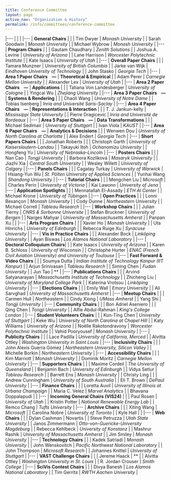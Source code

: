 ```yaml
---
title: Conference Committee
layout: page
active_nav: "Organization & History"
permalink: /info/committees/conference-committee
---
```


|---
| | |
|---
| **General Chairs** | |
| Tim Dwyer | *Monash University* |
| Sarah Goodwin | *Monash University* |
| Michael Wybrow | *Monash University* |
|---
| **Program Chairs** | |
| Gautam Chaudhary | *Zenith Solutions* |
| Joshua A. Levine | *University of Arizona* |
| Lane Harrison | *Worcester Polytechnic Institute* |
| Kate Isaacs | *University of Utah* | 
|---
| **Overall Paper Chairs** | |
| Tamara Munzner | *University of British Columbia* |
| Jarke van Wijk | *Eindhoven University of Technology* |
| John Stasko | *Georgia Tech* |
|---
| **Area 1 Paper Chairs &nbsp;&nbsp;&nbsp;—** | **Theoretical & Empirical** |
| Adam Perer | *Carnegie Mellon University* |
| Alexander Lex | *University of Utah* | 
|---
| **Area 2 Paper Chairs &nbsp;&nbsp;&nbsp;—** | **Applications** | |
| Tatiana Von Landesberger | *University of Cologne* | 
| Yingcai Wu | *Zhejiang University* |
|---
| **Area 3 Paper Chairs &nbsp;&nbsp;&nbsp;—** | **Systems & Rendering** | |
| Chaoli Wang | *University of Notre Dame* |
| Tobias Isenberg | *Inria and Université Saris-Saclay* |
|---
| **Area 4 Paper Chairs &nbsp;&nbsp;&nbsp;—** | **Representations & Interaction** | |
| T. J. Jankun-kelly | *Mississippi State University* |
| Pierre Dragicevic | *Inria and Université de Bordeaux* |
|---
| **Area 5 Paper Chairs &nbsp;&nbsp;&nbsp;—** | **Data Transformations** | |
| Michael Sedlmair | *University of Stuttgart* |
| Ivan Viola | *KAUST* |
|---
| **Area 6 Paper Chairs &nbsp;&nbsp;&nbsp;—** | **Analytics & Decisions** | |
| Wenwen Dou | *University of North Carolina at Charlotte* |
| Alex Endert | *Georgia Tech* |
|---
| **Short Papers Chairs** | |
| Jonathan Roberts |  |
| Christoph Garth | *University of Kaiserslautern-Landau* |
| Takayuki Itoh | *Ochanomizu University* |
| Hongfeng Yu | *University of Nebraska–Lincoln* |
|---
| **Posters Chairs** | |
| Nan Cao | *Tongji University* |
| Barbora Kozlíková | *Masaryk University* |
| Jiazhi Xia | *Central South University* |
| Wesley Willett | *University of Calgary* |
|---
| **Panels Chairs** | |
| Cagatay Turkay | *University of Warwick* |
| Hsiang-Yun Wu | *St. Pölten University of Applied Sciences* |
| Yunhai Wang | *Shandong University* |
|---
| **Tutorial Chairs** | |
| Mengchen Liu | *Microsoft* |
| Charles Perin | *University of Victoria* |
| Kai Lawonn | *University of Jena* |
|---
| **Application Spotlights** | |
| Mennatallah El-Assady | *ETH AI Center* |
| Michael Krone | *University of Tübingen* |
|---
| **Open Practices** | |
| Lonni Besançon | *Monash University* |
| Cody Dunne | *Northeastern University* |
| Michael Correll | *Tableau Research* |
|---
| **Workshop Chairs** | |
| Julian Tierny | *CNRS & Sorbonne Universite* |
| Stefan Bruckner | *University of Bergen* |
| Narges Mahyar | *University of Massachusetts Amherst* |
| Panpan Xu |  |
|---
| **Arts Program Chairs** | |
| Xavier Ho | *Monash University* |
| Uta Hinrichs | *University of Edinburgh* |
| Rebecca Ruige Xu | *Syracuse University* |
|---
| **Vis in Practice Chairs** | |
| Alexander Bock | *Linköping University* |
| Ayan Biswas | *Los Alamos National Laboratory* |
|---
| **Doctoral Colloquium Chairs**| |
| Kate Isaacs | *University of Arizona* |
| Karen B. Schloss | *University of Wisconsin* |
| Christophe Hurter | *ENAC (French Civil Aviation University) and University of Toulouse* |
|---
| **Fast Forward & Video Chairs** | |
| Soumya Dutta | *Indian Institute of Technology Kanpur (IIT Kanpur)* |
| Arjun Srinivasan | *Tableau Research* |
| Siming Chen | *Fudan University* |
| Jun Tao | ** |
|---
| **Publications Chairs** | |
| Arvind Satyanarayan | *Massachusetts Institute of Technology* |
| Zhicheng Liu | *University of Maryland College Park* |
| Katerina Vrotsou | *Linköping University* |
|---
| **Elections Chairs** | |
| Emily Wall | *Emory University* |
| Ali Sarvghad | *University of Massachusetts Amherst* |
|---
| **Meetup Chairs** | |
| Carmen Hull | *Northeastern* |
| Cindy Xiong | *UMass Amherst* |
| Yang Shi | *Tongji University* |
|---
| **Community Chairs** | |
| Bon Adriel Aseniero |  |
| Qing Chen | *Tongji University* |
| Alfie Abdul-Rahman | *King's College London* |
|---
| **Student Volunteers Chairs** | |
| Kun-Ting Chen | *University of Stuttgart* |
| Keke Wu | *University of North Carolina at Chapel Hill* |
| Katy Williams | *University of Arizona* |
| Noëlle Rakotondravony | *Worcester Polytechnic Institute* |
| Vahid Pooryousef | *Monash University* |
|---
| **Publicity Chairs** | |
| Lace Padilla | *University of California, Merced* |
| Alvitta Ottley | *Washington University in Saint Louis* |
|---
| **Inclusivity Chairs** | |
| John Alexis Guerra Gómez | *Northeastern University, Silicon Valley* |
| Michelle Borkin | *Northeastern University*  |
|---
| **Accessibility Chairs** | |
| Kim Marriott | *Monash University* |
| Dominik Moritz | *Carnegie Mellon University* |
|---
| **Supporters Chairs** | |
| Maxime Cordeil | *The University of Queensland* |
| Benjamin Bach | *University of Edinburgh* |
| Vidya Setlur | *Tableau Research* |
| Barrett Ens | *Monash University* |
| Christy Ling |  |
| Andrew Cunningham | *University of South Australia* |
| Eli T. Brown | *DePaul University* |
|---
| **Finance Chairs** | |
| Loretta Auvil | *University of Illinois at Urbana Champaign* |
| Maria C. Velez | *Marvel Analytics* |
| Bhavana Doppalapudi |  |
|---
| **Incoming General Chairs (VIS24)** | |
| Paul Rosen | *University of Utah* |
| Kristin Potter | *National Renewable Energy Lab* |
| Remco Chang | *Tufts University* |
|---
| **Archive Chairs** | |
| Xiting Wang | *Microsoft* |
| Carolina Nobre | *University of Toronto* |
| Kyle Hall |  |
|---
| **Web Chairs** | |
| Dylan Cashman | Novartis |
| Steve Petruzza | *Utah State University* |
| Janos Zimmermann | *Otto-von-Guericke-University Magdeburg* |
| Rebecca Kehlbeck | *University of Konstanz* |
| Mashrur Rashik | *University of Massachusetts Amherst* |
| Jim Smiley | *Monash University* |
|---
| **Technology Chairs** | |
| Kadek Satriadi | *Monash University* |
| John Wenskovitch | *Pacific Northwest National Laboratory* |
| John Thompson | *Microsoft Research* |
| Johannes Knittel | *University of Stuttgart* |
|---
| **VAST Challenge Chairs** | |
| Jereme Haack | ** |
| Alvitta Ottley | *Washington University in St. Louis* |
| R. Jordan Crouser | *Smith College* |
|---
| **SciVis Contest Chairs** | |
| Divya Banesh | *Los Alamos National Laboratory* |
| Tim Gerrits | *RWTH Aachen University* |
